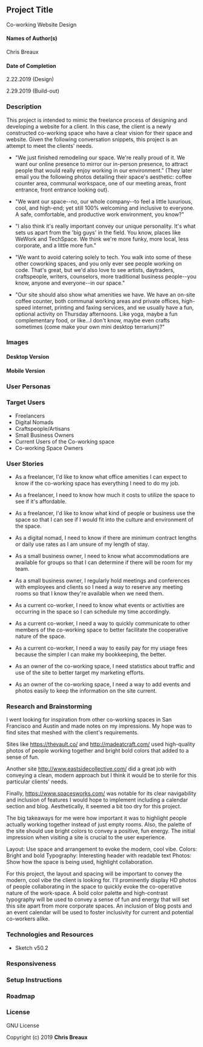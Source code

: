 ## Project Title
Co-working Website Design

#### Names of Author(s)
Chris Breaux

#### Date of Completion

2.22.2019 (Design)

2.29.2019 (Build-out)

### Description

This project is intended to mimic the freelance process of designing and developing a website for a client. In this case, the client is a newly constructed co-working space who have a clear vision for their space and website. Given the following conversation snippets, this project is an attempt to meet the clients' needs.

* "We just finished remodeling our space. We're really proud of it. We want our online presence to mirror our in-person presence, to attract people that would really enjoy working in our environment." (They later email you the following photos detailing their space's aesthetic: coffee counter area, communal workspace, one of our meeting areas, front entrance, front entrance looking out).

* "We want our space--no, our whole company--to feel a little luxurious, cool, and high-end; yet still 100% welcoming and inclusive to everyone. A safe, comfortable, and productive work environment, you know?"

* "I also think it's really important convey our unique personality. It's what sets us apart from the 'big guys' in the field. You know, places like WeWork and TechSpace. We think we're more funky, more local, less corporate, and a little more fun."

* "We want to avoid catering solely to tech. You walk into some of these other coworking spaces, and you only ever see people working on code. That's great, but we'd also love to see artists, daytraders, craftspeople, writers, counselors, more traditional business people--you know, anyone and everyone--in our space."

* "Our site should also show what amenities we have. We have an on-site coffee counter, both communal working areas and private offices, high-speed internet, printing and faxing services, and we usually have a fun, optional activity on Thursday afternoons. Like yoga, maybe a fun complementary food, or like...I don't know, maybe even crafts sometimes (come make your own mini desktop terrarium)?"


### Images




#### Desktop Version



#### Mobile Version



### User Personas


### Target Users

* Freelancers
* Digital Nomads
* Craftspeople/Artisans
* Small Business Owners
* Current Users of the Co-working space
* Co-working Space Owners

### User Stories
* As a freelancer, I'd like to know what office amenities I can expect to know if the co-working space has everything I need to do my job.

* As a freelancer, I need to know how much it costs to utilize the space to see if it's affordable.

* As a freelancer, I'd like to know what kind of people or business use the space so that I can see if I would fit into the culture and environment of the space.

* As a digital nomad, I need to know if there are minimum contract lengths or daily use rates as I am unsure of my length of stay.

* As a small business owner, I need to know what accommodations are available for groups so that I can determine if there will be room for my team.

* As a small business owner, I regularly hold meetings and conferences with employees and clients so I need a way to reserve any meeting rooms so that I know they're available when we need them.

* As a current co-worker, I need to know what events or activities are occurring in the space so I can schedule my time accordingly.

* As a current co-worker, I need a way to quickly communicate to other members of the co-working space to better facilitate the cooperative nature of the space.

* As a current co-worker, I need a way to easily pay for my usage fees because the simpler I can make my bookkeeping, the better.

* As an owner of the co-working space, I need statistics about traffic and use of the site to better target my marketing efforts.

* As an owner of the co-working space, I need a way to add events and photos easily to keep the information on the site current.

### Research and Brainstorming
I went looking for inspiration from other co-working spaces in San Francisco and Austin and made notes on my impressions. My hope was to find sites that meshed with the client's requirements.

Sites like https://thevault.co/ and http://madeatcraft.com/ used high-quality photos of people working together and bright bold colors that added to a sense of fun.

Another site http://www.eastsidecollective.com/ did a great job with conveying a clean, modern approach but I think it would be to sterile for this particular clients' needs.

Finally, https://www.spacesworks.com/ was notable for its clear navigability and inclusion of features I would hope to implement including a calendar section and blog. Aesthetically, it seemed a bit too dry for this project.

The big takeaways for me were how important it was to highlight people actually working together instead of just empty rooms. Also, the palette of the site should use bright colors to convey a positive, fun energy. The initial impression when visiting a site is crucial to the user experience.

Layout: Use space and arrangement to evoke the modern, cool vibe.
Colors: Bright and bold
Typography: Interesting header with readable text
Photos: Show how the space is being used, highlight collaboration.

For this project, the layout and spacing will be important to convey the modern, cool vibe the client is looking for. I'll prominently display HD photos of people collaborating in the space to quickly evoke the co-operative nature of the work-space. A bold color palette and high-contrast typography will be used to convey a sense of fun and energy that will set this site apart from more corporate spaces. An inclusion of blog posts and an event calendar will be used to foster inclusivity for current and potential co-workers alike.


### Technologies and Resources

* Sketch v50.2

### Responsiveness



### Setup Instructions




### Roadmap



### License

GNU License

Copyright (c) 2019 **Chris Breaux**

